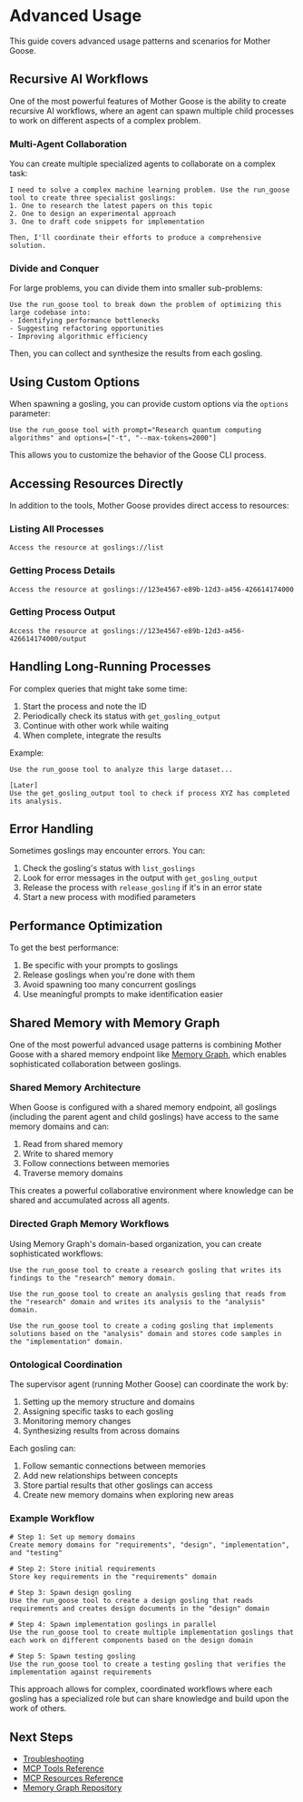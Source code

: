 # Advanced Usage

This guide covers advanced usage patterns and scenarios for Mother Goose.

## Recursive AI Workflows

One of the most powerful features of Mother Goose is the ability to create recursive AI workflows, where an agent can spawn multiple child processes to work on different aspects of a complex problem.

### Multi-Agent Collaboration

You can create multiple specialized agents to collaborate on a complex task:

```
I need to solve a complex machine learning problem. Use the run_goose tool to create three specialist goslings:
1. One to research the latest papers on this topic
2. One to design an experimental approach
3. One to draft code snippets for implementation

Then, I'll coordinate their efforts to produce a comprehensive solution.
```

### Divide and Conquer

For large problems, you can divide them into smaller sub-problems:

```
Use the run_goose tool to break down the problem of optimizing this large codebase into:
- Identifying performance bottlenecks
- Suggesting refactoring opportunities
- Improving algorithmic efficiency
```

Then, you can collect and synthesize the results from each gosling.

## Using Custom Options

When spawning a gosling, you can provide custom options via the `options` parameter:

```
Use the run_goose tool with prompt="Research quantum computing algorithms" and options=["-t", "--max-tokens=2000"]
```

This allows you to customize the behavior of the Goose CLI process.

## Accessing Resources Directly

In addition to the tools, Mother Goose provides direct access to resources:

### Listing All Processes

```
Access the resource at goslings://list
```

### Getting Process Details

```
Access the resource at goslings://123e4567-e89b-12d3-a456-426614174000
```

### Getting Process Output

```
Access the resource at goslings://123e4567-e89b-12d3-a456-426614174000/output
```

## Handling Long-Running Processes

For complex queries that might take some time:

1. Start the process and note the ID
2. Periodically check its status with `get_gosling_output`
3. Continue with other work while waiting
4. When complete, integrate the results

Example:
```
Use the run_goose tool to analyze this large dataset...

[Later]
Use the get_gosling_output tool to check if process XYZ has completed its analysis.
```

## Error Handling

Sometimes goslings may encounter errors. You can:

1. Check the gosling's status with `list_goslings`
2. Look for error messages in the output with `get_gosling_output`
3. Release the process with `release_gosling` if it's in an error state
4. Start a new process with modified parameters

## Performance Optimization

To get the best performance:

1. Be specific with your prompts to goslings
2. Release goslings when you're done with them
3. Avoid spawning too many concurrent goslings
4. Use meaningful prompts to make identification easier

## Shared Memory with Memory Graph

One of the most powerful advanced usage patterns is combining Mother Goose with a shared memory endpoint like [Memory Graph](https://github.com/aaronsb/memory-graph), which enables sophisticated collaboration between goslings.

### Shared Memory Architecture

When Goose is configured with a shared memory endpoint, all goslings (including the parent agent and child goslings) have access to the same memory domains and can:

1. Read from shared memory
2. Write to shared memory
3. Follow connections between memories
4. Traverse memory domains

This creates a powerful collaborative environment where knowledge can be shared and accumulated across all agents.

### Directed Graph Memory Workflows

Using Memory Graph's domain-based organization, you can create sophisticated workflows:

```
Use the run_goose tool to create a research gosling that writes its findings to the "research" memory domain.

Use the run_goose tool to create an analysis gosling that reads from the "research" domain and writes its analysis to the "analysis" domain.

Use the run_goose tool to create a coding gosling that implements solutions based on the "analysis" domain and stores code samples in the "implementation" domain.
```

### Ontological Coordination

The supervisor agent (running Mother Goose) can coordinate the work by:

1. Setting up the memory structure and domains
2. Assigning specific tasks to each gosling
3. Monitoring memory changes
4. Synthesizing results from across domains

Each gosling can:

1. Follow semantic connections between memories
2. Add new relationships between concepts
3. Store partial results that other goslings can access
4. Create new memory domains when exploring new areas

### Example Workflow

```
# Step 1: Set up memory domains
Create memory domains for "requirements", "design", "implementation", and "testing"

# Step 2: Store initial requirements
Store key requirements in the "requirements" domain

# Step 3: Spawn design gosling
Use the run_goose tool to create a design gosling that reads requirements and creates design documents in the "design" domain

# Step 4: Spawn implementation goslings in parallel
Use the run_goose tool to create multiple implementation goslings that each work on different components based on the design domain

# Step 5: Spawn testing gosling
Use the run_goose tool to create a testing gosling that verifies the implementation against requirements
```

This approach allows for complex, coordinated workflows where each gosling has a specialized role but can share knowledge and build upon the work of others.

## Next Steps

- [Troubleshooting](./troubleshooting.md)
- [MCP Tools Reference](../reference/tools.md)
- [MCP Resources Reference](../reference/resources.md)
- [Memory Graph Repository](https://github.com/aaronsb/memory-graph)